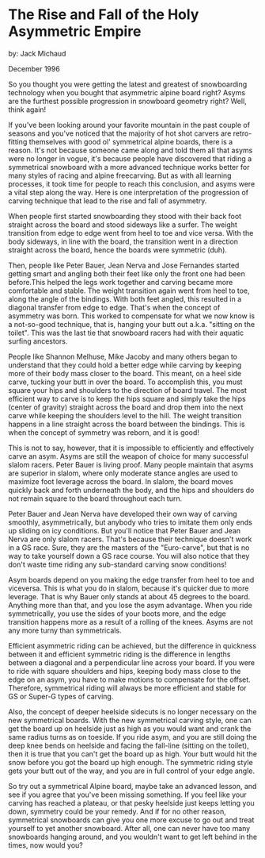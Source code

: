 # The Rise and Fall of the Holy Asymmetric Empire

by: Jack Michaud

December 1996

So you thought you were getting the latest and greatest of snowboarding technology when you bought that asymmetric alpine board right? Asyms are the furthest possible progression in snowboard geometry right? Well, think again!

If you've been looking around your favorite mountain in the past couple of seasons and you've noticed that the majority of hot shot carvers are retro-fitting themselves with good ol' symmetrical alpine boards, there is a reason. It's not because someone came along and told them all that asyms were no longer in vogue, it's because people have discovered that riding a symmetrical snowboard with a more advanced technique works better for many styles of racing and alpine freecarving. But as with all learning processes, it took time for people to reach this conclusion, and asyms were a vital step along the way. Here is one interpretation of the progression of carving technique that lead to the rise and fall of asymmetry.

When people first started snowboarding they stood with their back foot straight across the board and stood sideways like a surfer. The weight transition from edge to edge went from heel to toe and vice versa. With the body sideways, in line with the board, the transition went in a direction straight across the board, hence the boards were symmetric (duh).

Then, people like Peter Bauer, Jean Nerva and Jose Fernandes started getting smart and angling both their feet like only the front one had been before.This helped the legs work together and carving became more comfortable and stable. The weight transition again went from heel to toe, along the angle of the bindings. With both feet angled, this resulted in a diagonal transfer from edge to edge. That's when the concept of asymmetry was born. This worked to compensate for what we now know is a not-so-good technique, that is, hanging your butt out a.k.a. "sitting on the toilet". This was the last tie that snowboard racers had with their aquatic surfing ancestors.

People like Shannon Melhuse, Mike Jacoby and many others began to understand that they could hold a better edge while carving by keeping more of their body mass closer to the board. This meant, on a heel side carve, tucking your butt in over the board. To accomplish this, you must square your hips and shoulders to the direction of board travel. The most efficient way to carve is to keep the hips square and simply take the hips (center of gravity) straight across the board and drop them into the next carve while keeping the shoulders level to the hill. The weight transition happens in a line straight across the board between the bindings. This is when the concept of symmetry was reborn, and it is good!

This is not to say, however, that it is impossible to efficiently and effectively carve an asym. Asyms are still the weapon of choice for many successful slalom racers. Peter Bauer is living proof. Many people maintain that asyms are superior in slalom, where only moderate stance angles are used to maximize foot leverage across the board. In slalom, the board moves quickly back and forth underneath the body, and the hips and shoulders do not remain square to the board throughout each turn.

Peter Bauer and Jean Nerva have developed their own way of carving smoothly, asymmetrically, but anybody who tries to imitate them only ends up sliding on icy conditions. But you'll notice that Peter Bauer and Jean Nerva are only slalom racers. That's because their technique doesn't work in a GS race. Sure, they are the masters of the "Euro-carve", but that is no way to take yourself down a GS race course. You will also notice that they don't waste time riding any sub-standard carving snow conditions!

Asym boards depend on you making the edge transfer from heel to toe and viceversa. This is what you do in slalom, because it's quicker due to more leverage. That is why Bauer only stands at about 45 degrees to the board. Anything more than that, and you lose the asym advantage. When you ride symmetrically, you use the sides of your boots more, and the edge transition happens more as a result of a rolling of the knees. Asyms are not any more turny than symmetricals.

Efficient asymmetric riding can be achieved, but the difference in quickness between it and efficient symmetric riding is the difference in lengths between a diagonal and a perpendicular line across your board. If you were to ride with square shoulders and hips, keeping body mass close to the edge on an asym, you have to make motions to compensate for the offset. Therefore, symmetrical riding will always be more efficient and stable for GS or Super-G types of carving.

Also, the concept of deeper heelside sidecuts is no longer necessary on the new symmetrical boards. With the new symmetrical carving style, one can get the board up on heelside just as high as you would want and crank the same radius turns as on toeside. If you ride asym, and you are still doing the deep knee bends on heelside and facing the fall-line (sitting on the toilet), then it is true that you can't get the board up as high. Your butt would hit the snow before you got the board up high enough. The symmetric riding style gets your butt out of the way, and you are in full control of your edge angle.

So try out a symmetrical Alpine board, maybe take an advanced lesson, and see if you agree that you've been missing something. If you feel like your carving has reached a plateau, or that pesky heelside just keeps letting you down, symmetry could be your remedy. And if for no other reason, symmetrical snowboards can give you one more excuse to go out and treat yourself to yet another snowboard. After all, one can never have too many snowboards hanging around, and you wouldn't want to get left behind in the times, now would you?
